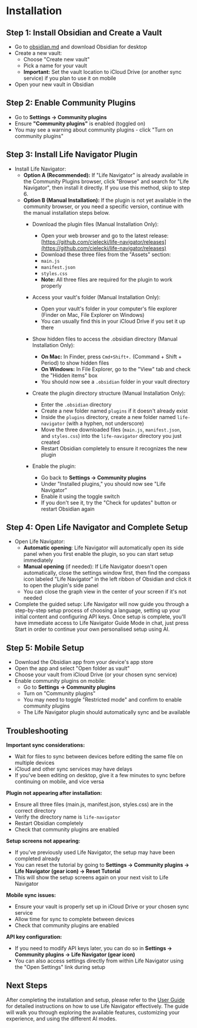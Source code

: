 # Installation

## Step 1: **Install Obsidian and Create a Vault**

- Go to [obsidian.md](https://obsidian.md/) and download Obsidian for desktop
- Create a new vault:
    - Choose "Create new vault"
    - Pick a name for your vault
    - **Important:** Set the vault location to iCloud Drive (or another sync service) if you plan to use it on mobile
- Open your new vault in Obsidian

## Step 2: **Enable Community Plugins**

- Go to **Settings → Community plugins** 
- Ensure **"Community plugins"** is enabled (toggled on)
- You may see a warning about community plugins - click "Turn on community plugins"

## Step 3: **Install Life Navigator Plugin**

- Install Life Navigator:
  - **Option A (Recommended):** If "Life Navigator" is already available in the Community Plugins browser, click "Browse" and search for "Life Navigator", then install it directly. If you use this method, skip to step 6.
  - **Option B (Manual Installation):** If the plugin is not yet available in the community browser, or you need a specific version, continue with the manual installation steps below.
    - Download the plugin files (Manual Installation Only):
        - Open your web browser and go to the latest release: [https://github.com/cielecki/life-navigator/releases](https://github.com/cielecki/life-navigator/releases)
        - Download these three files from the "Assets" section:
        - `main.js`
        - `manifest.json` 
        - `styles.css`
        - **Note:** All three files are required for the plugin to work properly

    - Access your vault's folder (Manual Installation Only):
        - Open your vault's folder in your computer's file explorer (Finder on Mac, File Explorer on Windows)
        - You can usually find this in your iCloud Drive if you set it up there

    - Show hidden files to access the .obsidian directory (Manual Installation Only):
        - **On Mac:** In Finder, press `Cmd+Shift+.` (Command + Shift + Period) to show hidden files
        - **On Windows:** In File Explorer, go to the "View" tab and check the "Hidden items" box
        - You should now see a `.obsidian` folder in your vault directory

    - Create the plugin directory structure (Manual Installation Only):
        - Enter the `.obsidian` directory
        - Create a new folder named `plugins` if it doesn't already exist
        - Inside the `plugins` directory, create a new folder named `life-navigator` (with a hyphen, not underscore)
        - Move the three downloaded files (`main.js`, `manifest.json`, and `styles.css`) into the `life-navigator` directory you just created
        - Restart Obsidian completely to ensure it recognizes the new plugin

    - Enable the plugin:
        - Go back to **Settings → Community plugins**
        - Under "Installed plugins," you should now see "Life Navigator"
        - Enable it using the toggle switch
        - If you don't see it, try the "Check for updates" button or restart Obsidian again

## Step 4: **Open Life Navigator and Complete Setup**

- Open Life Navigator:
    - **Automatic opening**: Life Navigator will automatically open its side panel when you first enable the plugin, so you can start setup immediately
    - **Manual opening** (if needed): If Life Navigator doesn't open automatically, close the settings window first, then find the compass icon labeled "Life Navigator" in the left ribbon of Obsidian and click it to open the plugin's side panel
    - You can close the graph view in the center of your screen if it's not needed
- Complete the guided setup:
    Life Navigator will now guide you through a step-by-step setup process of choosing a language, setting up your initial content and configuring API keys. Once setup is complete, you'll have immediate access to Life Navigator Guide Mode in chat, just press Start in order to continue your own personalised setup using AI.

## Step 5: **Mobile Setup**

- Download the Obsidian app from your device's app store
- Open the app and select "Open folder as vault"
- Choose your vault from iCloud Drive (or your chosen sync service)
- Enable community plugins on mobile:
    - Go to **Settings → Community plugins**
    - Turn on "Community plugins" 
    - You may need to toggle "Restricted mode" and confirm to enable community plugins
    - The Life Navigator plugin should automatically sync and be available

## Troubleshooting

**Important sync considerations:**
- Wait for files to sync between devices before editing the same file on multiple devices
- iCloud and other sync services may have delays
- If you've been editing on desktop, give it a few minutes to sync before continuing on mobile, and vice versa

**Plugin not appearing after installation:**
- Ensure all three files (main.js, manifest.json, styles.css) are in the correct directory
- Verify the directory name is `life-navigator`
- Restart Obsidian completely
- Check that community plugins are enabled

**Setup screens not appearing:**
- If you've previously used Life Navigator, the setup may have been completed already
- You can reset the tutorial by going to **Settings → Community plugins → Life Navigator (gear icon) → Reset Tutorial**
- This will show the setup screens again on your next visit to Life Navigator

**Mobile sync issues:**
- Ensure your vault is properly set up in iCloud Drive or your chosen sync service
- Allow time for sync to complete between devices
- Check that community plugins are enabled

**API key configuration:**
- If you need to modify API keys later, you can do so in **Settings → Community plugins → Life Navigator (gear icon)**
- You can also access settings directly from within Life Navigator using the "Open Settings" link during setup

## Next Steps

After completing the installation and setup, please refer to the [User Guide](user-guide.md) for detailed instructions on how to use Life Navigator effectively. The guide will walk you through exploring the available features, customizing your experience, and using the different AI modes.
